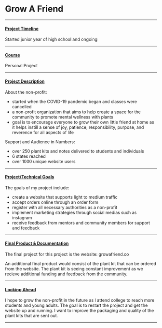 # Grow A Friend

---

#### <u>Project Timeline</u>
Started junior year of high school and ongoing

---

#### <u>Course</u>
Personal Project

---

#### <u>Project Description</u>
About the non-profit:
- started when the COVID-19 pandemic began and classes were cancelled
- a non-profit organization that aims to help create a space for the community to promote mental wellness with plants
- goal is to encourage everyone to grow their own little friend at home as it helps instill a sense of joy, patience, responsibility, purpose, and reverence for all aspects of life

Support and Audience in Numbers:
- over 250 plant kits and notes delivered to students and individuals
- 6 states reached
- over 1000 unique website users
---

#### <u>Project/Technical Goals</u>
The goals of my project include:
- create a website that supports light to medium traffic
- accept orders online through an order form
- register with all necessary authorities as a non-profit
- implement marketing strategies through social medias such as instagram
- receive feedback from mentors and community members for support and feedback

---

#### <u>Final Product & Documentation</u>
The final project for this project is the website: <a href='https://growafriend.co' target='_blank' style='text-decoration: none;'>growafriend.co</a>

An additional final product would consist of the plant kit that can be ordered from the website. The plant kit is seeing constant improvement as we recieve additional funding and feedback from the community.

<!-- <div class='icon-container'>
        <a href='https://github.com/jpurista/112-term-project' target='_blank'>&nbsp;<img src='/resources/icons/github.svg' width='30' height='30' alt='link to Juan Pablos GitHub' class='icon'>&nbsp;</a>
</div> -->

---

#### <u>Looking Ahead</u>
I hope to grow the non-profit in the future as I attend college to reach more students and young adults. The goal is to restart the project and get the website up and running. I want to improve the packaging and quality of the plant kits that are sent out.

---
